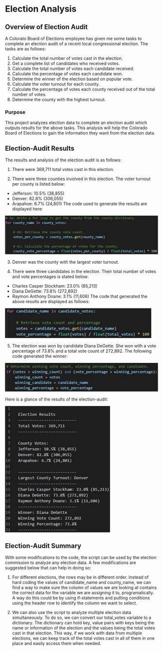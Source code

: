 # Election Analysis

## Overview of Election Audit

A Colorato Board of Elections employee has given me some tasks to complete an election audit of a recent local congressional election. The tasks are as follows:

1. Calculate the total number of votes cast in the election.
2. Get a complete list of candidates who received votes.
3. Calculate the total number of votes each candidate received.
4. Calculate the percentage of votes each candidate won.
5. Determine the winner of the election based on popular vote.
6. Calculate the voter turnout for each county.
7. Calculate the percentage of votes each county received out of the total number of votes.
8. Determine the county with the highest turnout.

### Purpose

This project analyzes election data to complete an election audit which outputs results for the above tasks. This analysis will help the Colorado Board of Elections to gain the information they want from the election data.

## Election-Audit Results

The results and analysis of the election audit is as follows:

1. There were 369,711 total votes cast in this election.

2. There were three counties involved in this election. The voter turnout per county is listed below:
  * Jefferson: 10.5% (38,855)
  * Denver: 82.8% (306,055)
  * Arapahoe: 6.7% (24,801)
The code used to generate the results are displayed here:

![Calculating_percentage_votes_county](https://github.com/Zarif601/Election_Analysis/blob/main/Resources/Calculating_percentage_votes_county.png)

3. Denver was the county with the largest voter turnout.

4. There were three candidates in the election. Their total number of votes and vote percentages is stated below:
  * Charles Casper Stockham: 23.0% (85,213)
  * Diana DeGette: 73.8% (272,892)
  * Raymon Anthony Doane: 3.1% (11,606)
The code that generated the above results are displayed as follows:

![Calculating_winning_candiate_and_percentage_votes](https://github.com/Zarif601/Election_Analysis/blob/main/Resources/Calculating_winning_candiate_and_percentage_votes.png)

5. The election was won by candidate Diana DeGette. She won with a vote percentage of 73.8% and a total vote count of 272,892.
The following code generated the winner:

![Determining_winner](https://github.com/Zarif601/Election_Analysis/blob/main/Resources/Determining_winner.png)

Here is a glance of the results of the election-audit:

![Election_Results](https://github.com/Zarif601/Election_Analysis/blob/main/Resources/Election_Results.png)

## Election-Audit Summary

With some modifications to the code, the script can be used by the election commission to analyze any election data. A few modifications are suggested below that can help in doing so:

1. For different elections, the rows may be in different order. Instead of hard coding the values of candidate_name and county_name, we can find a way to make sure the column of values we are looking at contains the correct data for the variable we are assigning it to, programatically. A way do this could be by using if-statements and putting conditions using the header row to identify the column we want to select.

2. We can also use the script to analyze multiple election data simultaneously. To do so, we can convert our total_votes variable to a dictionary. The dictionary can hold key, value pairs with keys being the name or information of the election and the values being the total votes cast in that election. This way, if we work with data from multiple elections, we can keep track of the total votes cast in all of them in one place and easily access them when needed.
